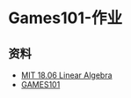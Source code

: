 # Games101-作业



## 资料
- [MIT 18.06 Linear Algebra](https://www.youtube.com/playlist?list=PLE7DDD91010BC51F8)
- [GAMES101](https://www.bilibili.com/video/BV1X7411F744)
